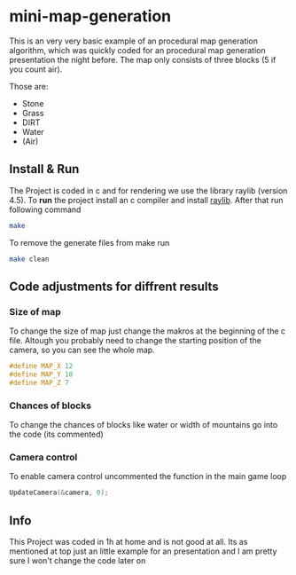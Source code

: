 # mini-map-generation

This is an very very basic example of an procedural map generation algorithm, which was quickly coded for an procedural map generation presentation the night before.
The map only consists of three blocks (5 if you count air).

Those are:

- Stone
- Grass
- DIRT
- Water
- (Air)

## Install & Run

The Project is coded in c and for rendering we use the library raylib (version 4.5).
To **run** the project install an c compiler and install [raylib](https://www.raylib.com).
After that run following command

```bash
make
```

To remove the generate files from make run

```bash
make clean
```

## Code adjustments for diffrent results

### Size of map

To change the size of map just change the makros at the beginning of the c file. Altough you probably need to change the starting position of the camera, so you can see the whole map.

```c
#define MAP_X 12
#define MAP_Y 10
#define MAP_Z 7
```

### Chances of blocks

To change the chances of blocks like water or width of mountains go into the code (its commented)

### Camera control

To enable camera control uncommented the function in the main game loop

```c
UpdateCamera(&camera, 0);
```

## Info

This Project was coded in 1h at home and is not good at all. Its as mentioned at top just an little example for an presentation and I am pretty sure I won't change the code later on
